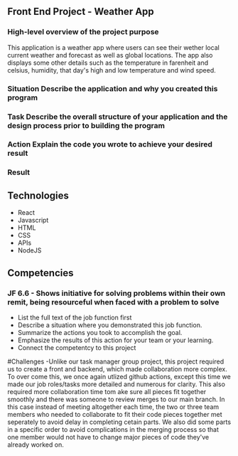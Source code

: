 ## Front End Project - Weather App
### High-level overview of the project purpose
This application is a weather app where users can see their wether local current weather and forecast as well as global locations. The app also displays some other details such as the temperature in farenheit and celsius, humidity, that day's high and low temperature and wind speed.

### Situation Describe the application and why you created this program


### Task Describe the overall structure of your application and the design process prior to building the program


### Action Explain the code you wrote to achieve your desired result


### Result

## Technologies
- React
- Javascript
- HTML
- CSS
- APIs
- NodeJS

## Competencies
### JF 6.6 - Shows initiative for solving problems within their own remit, being resourceful when faced with a problem to solve
- List the full text of the job function first
- Describe a situation where you demonstrated  this job function.
- Summarize the actions you took to accomplish the goal. 
- Emphasize the results of this action for your team or your learning. 
- Connect the competentcy to this project

#Challenges
-Unlike our task manager group project, this project required us to create a front and backend, which made collaboration more complex. To over come this, we once again utlized github actions, except this time we made our job roles/tasks more detailed and numerous for clarity. This also required more collaboration time tom ake sure all pieces fit together smoothly and there was someone to review merges to our main branch. In this case instead of meeting altogether each time, the two or three team members who needed to collaborate to fit their code pieces together met seperately to avoid delay in completing cetain parts. We also did some parts in a specific order to avoid complications in the merging process so that one member would not have to change major pieces of code they've already worked on.
